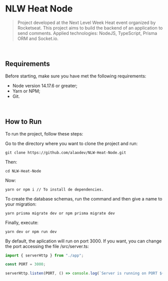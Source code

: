 # NLW Heat Node

> Project developed at the Next Level Week Heat event organized by Rocketseat. This project aims to build the backend of an application to send comments. Applied technologies: NodeJS, TypeScript, Prisma ORM and Socket.io.

<br/>

## Requirements

Before starting, make sure you have met the following requirements:
* Node version 14.17.6 or greater;
* Yarn or NPM;
* Git.

<br/>

## How to Run

To run the project, follow these steps:

Go to the directory where you want to clone the project and run:
```
git clone https://github.com/alaodev/NLW-Heat-Node.git
```

Then: 
```
cd NLW-Heat-Node
```

Now:
```
yarn or npm i // To install de dependencies.
```

To create the database schemas, run the command and then give a name to your migration:
```
yarn prisma migrate dev or npm prisma migrate dev
```

Finally, execute:
```
yarn dev or npm run dev
```

By default, the aplication will run on port 3000. If you want, you can change the port accessing the file /src/server.ts:
```js
import { serverHttp } from "./app";

const PORT = 3000;

serverHttp.listen(PORT, () => console.log(`Server is running on PORT ${PORT}`));
```
